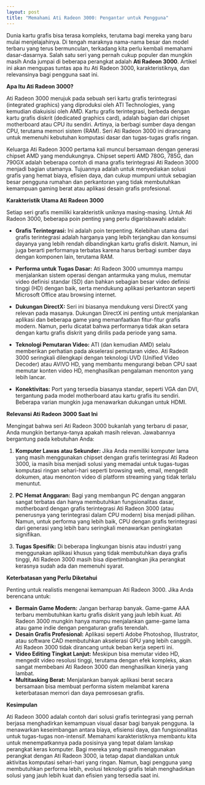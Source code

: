 ```yaml
---
layout: post
title: "Memahami Ati Radeon 3000: Pengantar untuk Pengguna"
---
```


Dunia kartu grafis bisa terasa kompleks, terutama bagi mereka yang baru mulai menjelajahinya. Di tengah maraknya nama-nama besar dan model terbaru yang terus bermunculan, terkadang kita perlu kembali memahami dasar-dasarnya. Salah satu seri yang pernah cukup populer dan mungkin masih Anda jumpai di beberapa perangkat adalah **Ati Radeon 3000**. Artikel ini akan mengupas tuntas apa itu Ati Radeon 3000, karakteristiknya, dan relevansinya bagi pengguna saat ini.

**Apa Itu Ati Radeon 3000?**

Ati Radeon 3000 merujuk pada sebuah seri kartu grafis terintegrasi (integrated graphics) yang diproduksi oleh ATI Technologies, yang kemudian diakuisisi oleh AMD. Kartu grafis terintegrasi, berbeda dengan kartu grafis diskrit (dedicated graphics card), adalah bagian dari chipset motherboard atau CPU itu sendiri. Artinya, ia berbagi sumber daya dengan CPU, terutama memori sistem (RAM). Seri Ati Radeon 3000 ini dirancang untuk memenuhi kebutuhan komputasi dasar dan tugas-tugas grafis ringan.

Keluarga Ati Radeon 3000 pertama kali muncul bersamaan dengan generasi chipset AMD yang mendukungnya. Chipset seperti AMD 780G, 785G, dan 790GX adalah beberapa contoh di mana grafis terintegrasi Ati Radeon 3000 menjadi bagian utamanya. Tujuannya adalah untuk menyediakan solusi grafis yang hemat biaya, efisien daya, dan cukup mumpuni untuk sebagian besar pengguna rumahan dan perkantoran yang tidak membutuhkan kemampuan gaming berat atau aplikasi desain grafis profesional.

**Karakteristik Utama Ati Radeon 3000**

Setiap seri grafis memiliki karakteristik uniknya masing-masing. Untuk Ati Radeon 3000, beberapa poin penting yang perlu digarisbawahi adalah:

*   **Grafis Terintegrasi:** Ini adalah poin terpenting. Kelebihan utama dari grafis terintegrasi adalah harganya yang lebih terjangkau dan konsumsi dayanya yang lebih rendah dibandingkan kartu grafis diskrit. Namun, ini juga berarti performanya terbatas karena harus berbagi sumber daya dengan komponen lain, terutama RAM.

*   **Performa untuk Tugas Dasar:** Ati Radeon 3000 umumnya mampu menjalankan sistem operasi dengan antarmuka yang mulus, memutar video definisi standar (SD) dan bahkan sebagian besar video definisi tinggi (HD) dengan baik, serta mendukung aplikasi perkantoran seperti Microsoft Office atau browsing internet.

*   **Dukungan DirectX:** Seri ini biasanya mendukung versi DirectX yang relevan pada masanya. Dukungan DirectX ini penting untuk menjalankan aplikasi dan beberapa game yang memanfaatkan fitur-fitur grafis modern. Namun, perlu dicatat bahwa performanya tidak akan setara dengan kartu grafis diskrit yang dirilis pada periode yang sama.

*   **Teknologi Pemutaran Video:** ATI (dan kemudian AMD) selalu memberikan perhatian pada akselerasi pemutaran video. Ati Radeon 3000 seringkali dilengkapi dengan teknologi UVD (Unified Video Decoder) atau AVIVO HD, yang membantu mengurangi beban CPU saat memutar konten video HD, menghasilkan pengalaman menonton yang lebih lancar.

*   **Konektivitas:** Port yang tersedia biasanya standar, seperti VGA dan DVI, tergantung pada model motherboard atau kartu grafis itu sendiri. Beberapa varian mungkin juga menawarkan dukungan untuk HDMI.

**Relevansi Ati Radeon 3000 Saat Ini**

Mengingat bahwa seri Ati Radeon 3000 bukanlah yang terbaru di pasar, Anda mungkin bertanya-tanya apakah masih relevan. Jawabannya bergantung pada kebutuhan Anda:

1.  **Komputer Lawas atau Sekunder:** Jika Anda memiliki komputer lama yang masih menggunakan chipset dengan grafis terintegrasi Ati Radeon 3000, ia masih bisa menjadi solusi yang memadai untuk tugas-tugas komputasi ringan sehari-hari seperti browsing web, email, mengedit dokumen, atau menonton video di platform streaming yang tidak terlalu menuntut.

2.  **PC Hemat Anggaran:** Bagi yang membangun PC dengan anggaran sangat terbatas dan hanya membutuhkan fungsionalitas dasar, motherboard dengan grafis terintegrasi Ati Radeon 3000 (atau penerusnya yang terintegrasi dalam CPU modern) bisa menjadi pilihan. Namun, untuk performa yang lebih baik, CPU dengan grafis terintegrasi dari generasi yang lebih baru seringkali menawarkan peningkatan signifikan.

3.  **Tugas Spesifik:** Di beberapa lingkungan bisnis atau industri yang menggunakan aplikasi khusus yang tidak membutuhkan daya grafis tinggi, Ati Radeon 3000 masih bisa dipertimbangkan jika perangkat kerasnya sudah ada dan memenuhi syarat.

**Keterbatasan yang Perlu Diketahui**

Penting untuk realistis mengenai kemampuan Ati Radeon 3000. Jika Anda berencana untuk:

*   **Bermain Game Modern:** Jangan berharap banyak. Game-game AAA terbaru membutuhkan kartu grafis diskrit yang jauh lebih kuat. Ati Radeon 3000 mungkin hanya mampu menjalankan game-game lama atau game indie dengan pengaturan grafis terendah.
*   **Desain Grafis Profesional:** Aplikasi seperti Adobe Photoshop, Illustrator, atau software CAD membutuhkan akselerasi GPU yang lebih canggih. Ati Radeon 3000 tidak dirancang untuk beban kerja seperti ini.
*   **Video Editing Tingkat Lanjut:** Meskipun bisa memutar video HD, mengedit video resolusi tinggi, terutama dengan efek kompleks, akan sangat membebani Ati Radeon 3000 dan menghasilkan kinerja yang lambat.
*   **Multitasking Berat:** Menjalankan banyak aplikasi berat secara bersamaan bisa membuat performa sistem melambat karena keterbatasan memori dan daya pemrosesan grafis.

**Kesimpulan**

Ati Radeon 3000 adalah contoh dari solusi grafis terintegrasi yang pernah berjasa menghadirkan kemampuan visual dasar bagi banyak pengguna. Ia menawarkan keseimbangan antara biaya, efisiensi daya, dan fungsionalitas untuk tugas-tugas non-intensif. Memahami karakteristiknya membantu kita untuk menempatkannya pada posisinya yang tepat dalam lanskap perangkat keras komputer. Bagi mereka yang masih menggunakan perangkat dengan Ati Radeon 3000, ia tetap dapat diandalkan untuk aktivitas komputasi sehari-hari yang ringan. Namun, bagi pengguna yang membutuhkan performa lebih, evolusi teknologi grafis telah menghadirkan solusi yang jauh lebih kuat dan efisien yang tersedia saat ini.

